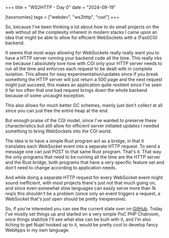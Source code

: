 +++
title = "WS2HTTP - Day 0"
date = "2024-09-19"

[taxonomies]
tags = ["webdev", "ws2http", "rust"]
+++

So, because I've been thinking a lot about how to do small projects on the web without all the
complexity inherent in modern stacks I came upon an idea that might be able to allow for
efficient WebSockets with a (Fast)CGI backend.

It seems that most ways allowing for WebSockets really really want you to have a HTTP server
running your backend code all the time. This really irks me because I absolutely love how
with CGI only your HTTP server needs to run all the time and enforces each request to be
dealt with in complete isolation.  This allows for easy experimentation/updates since if
you break something the HTTP server will just return a 500 page and the next request might
just succeed, this makes an application quite resilient since I've seen it far too often
that one bad request brings down the whole backend because of some uncaught exception.

This also allows for much better GC schemes, mainly just don't collect at all since you
can just free the entire heap at the end.

But enough praise of the CGI model, since I've wanted to preserve these characteristics
but still allow for efficient server initiated updates I needed something to bring
WebSockets into the CGI world.

The idea is to have a simple Rust program act as a bridge, in that it translates each
WebSocket event into a separate HTTP request. To send a message one can just POST to
that same Rust program.  That's it.  That way the only programs that need to be running
all the time are the HTTP server and the Rust bridge, both programs that have a very
specific feature set and don't need to change according to application needs.

And while doing a separate HTTP request for every WebSocket event might sound inefficient,
with most projects there's just not that much going on, and since even somewhat slow languages
can easily serve more than 1k req/s this shouldn't be a problem (since only an event triggers
a request, a WebSocket that's just open should be pretty inexpensive).

So, if you're interested you can see the current state over on [GitHub](https://github.com/Melchizedek6809/ws2http).
Today I've mostly set things up and started on a very simple PoC PHP Chatroom, once things
stabilize I'll see what else can be built with it, and I'm also itching to get Nujel hooked up
to it, would be pretty cool to develop fancy WebApps in my own language.